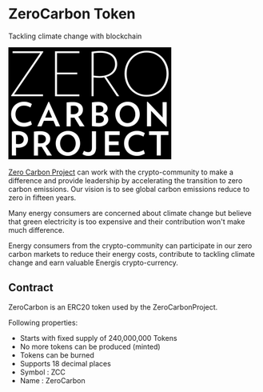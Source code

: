 # ZeroCarbon Token

Tackling climate change with blockchain

![ZeroCarbon Token](zerocarbon.png)

[Zero Carbon Project][ZeroCarbonProject Link] can work with the crypto-community to make a difference and provide leadership by accelerating the transition to zero carbon emissions. Our vision is to see global carbon emissions reduce to zero in fifteen years.

Many energy consumers are concerned about climate change but believe that green electricity is too expensive and their contribution won't make much difference.

Energy consumers from the crypto-community can participate in our zero carbon markets to reduce their energy costs, contribute to tackling climate change and earn valuable Energis crypto-currency.

## Contract

ZeroCarbon is an ERC20 token used by the ZeroCarbonProject.

Following properties:

* Starts with fixed supply of 240,000,000 Tokens
* No more tokens can be produced (minted)
* Tokens can be burned
* Supports 18 decimal places
* Symbol : ZCC
* Name : ZeroCarbon

[ZeroCarbonProject Link]: https://www.zerocarbonproject.com/
